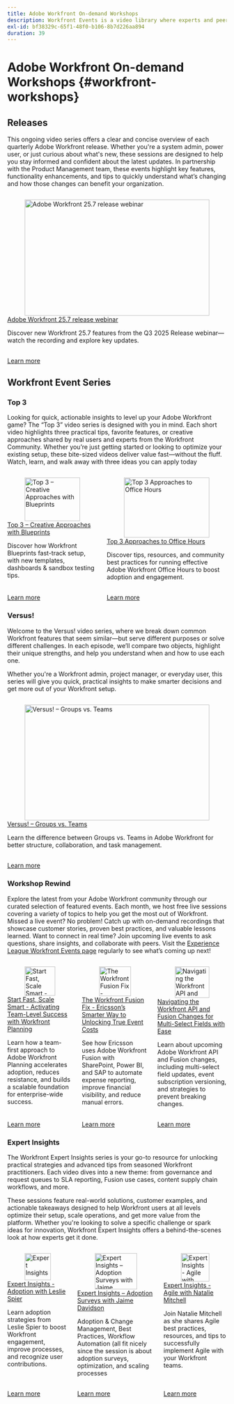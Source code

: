 ```yaml
---
title: Adobe Workfront On-demand Workshops
description: Workfront Events is a video library where experts and peers have shared their thoughts and ideas on how to use Workfront to enhance the work being done for their organizations.
exl-id: bf38329c-65f1-48f0-b106-8b7d226aa894
duration: 39
---
```

# Adobe Workfront On-demand Workshops {#workfront-workshops}

## Releases

This ongoing video series offers a clear and concise overview of each quarterly Adobe Workfront release. Whether you're a system admin, power user, or just curious about what's new, these sessions are designed to help you stay informed and confident about the latest updates. In partnership with the Product Management team, these events highlight key features, functionality enhancements, and tips to quickly understand what’s changing and how those changes can benefit your organization.

<!-- CARDS

* releases/25-7-release-webinar.md

-->
<!-- START CARDS HTML - DO NOT MODIFY BY HAND -->
<div class="columns">
    <div class="column is-half-tablet is-half-desktop is-one-third-widescreen" aria-label="Adobe Workfront 25.7 release webinar">
        <div class="card" style="height: 100%; display: flex; flex-direction: column; height: 100%;">
            <div class="card-image">
                <figure class="image x-is-16by9">
                    <a href="releases/25-7-release-webinar.md" title="Adobe Workfront 25.7 release webinar" target="_blank" rel="referrer">
                        <img class="is-bordered-r-small" src="https://video.tv.adobe.com/v/3464843/?format=jpeg&nocache=1756499239196" alt="Adobe Workfront 25.7 release webinar"
                             style="width: 100%; aspect-ratio: 16 / 9; object-fit: cover; overflow: hidden; display: block; margin: auto;">
                    </a>
                </figure>
            </div>
            <div class="card-content is-padded-small" style="display: flex; flex-direction: column; flex-grow: 1; justify-content: space-between;">
                <div class="top-card-content">
                    <p class="headline is-size-6 has-text-weight-bold">
                        <a href="releases/25-7-release-webinar.md" target="_blank" rel="referrer" title="Adobe Workfront 25.7 release webinar">Adobe Workfront 25.7 release webinar</a>
                    </p>
                    <p class="is-size-6">Discover new Workfront 25.7 features from the Q3 2025 Release webinar—watch the recording and explore key updates.</p>
                </div>
                <a href="releases/25-7-release-webinar.md" target="_blank" rel="referrer" class="spectrum-Button spectrum-Button--outline spectrum-Button--primary spectrum-Button--sizeM" style="align-self: flex-start; margin-top: 1rem;">
                    <span class="spectrum-Button-label has-no-wrap has-text-weight-bold">Learn more</span>
                </a>
            </div>
        </div>
    </div>
</div>
<!-- END CARDS HTML - DO NOT MODIFY BY HAND -->

<!--
## Featured Events

Explore the latest from your Adobe Workfront community through our curated selection of featured events. Each month, we host free live sessions covering a variety of topics to help you get the most out of Workfront. Missed a live event? No problem! Catch up with on-demand recordings that showcase customer stories, proven best practices, and valuable lessons learned. Want to connect in real time? Join upcoming live events to ask questions, share insights, and collaborate with peers. Visit the Experience League Events page regularly to see what’s coming up next!
-->

## Workfront Event Series

### Top 3

Looking for quick, actionable insights to level up your Adobe Workfront game? The “Top 3” video series is designed with you in mind. Each short video highlights three practical tips, favorite features, or creative approaches shared by real users and experts from the Workfront Community. Whether you’re just getting started or looking to optimize your existing setup, these bite-sized videos deliver value fast—without the fluff. Watch, learn, and walk away with three ideas you can apply today

<!-- CARDS

* top3/blueprints.md
* top3/office-hours.md

-->
<!-- START CARDS HTML - DO NOT MODIFY BY HAND -->
<div class="columns">
    <div class="column is-half-tablet is-half-desktop is-one-third-widescreen" aria-label="Top 3 – Creative Approaches with Blueprints">
        <div class="card" style="height: 100%; display: flex; flex-direction: column; height: 100%;">
            <div class="card-image">
                <figure class="image x-is-16by9">
                    <a href="top3/blueprints.md" title="Top 3 – Creative Approaches with Blueprints" target="_blank" rel="referrer">
                        <img class="is-bordered-r-small" src="https://video.tv.adobe.com/v/3465271/?format=jpeg&nocache=1756499239717" alt="Top 3 – Creative Approaches with Blueprints"
                             style="width: 100%; aspect-ratio: 16 / 9; object-fit: cover; overflow: hidden; display: block; margin: auto;">
                    </a>
                </figure>
            </div>
            <div class="card-content is-padded-small" style="display: flex; flex-direction: column; flex-grow: 1; justify-content: space-between;">
                <div class="top-card-content">
                    <p class="headline is-size-6 has-text-weight-bold">
                        <a href="top3/blueprints.md" target="_blank" rel="referrer" title="Top 3 – Creative Approaches with Blueprints">Top 3 – Creative Approaches with Blueprints</a>
                    </p>
                    <p class="is-size-6">Discover how Workfront Blueprints fast-track setup, with new templates, dashboards & sandbox testing tips.</p>
                </div>
                <a href="top3/blueprints.md" target="_blank" rel="referrer" class="spectrum-Button spectrum-Button--outline spectrum-Button--primary spectrum-Button--sizeM" style="align-self: flex-start; margin-top: 1rem;">
                    <span class="spectrum-Button-label has-no-wrap has-text-weight-bold">Learn more</span>
                </a>
            </div>
        </div>
    </div>
    <div class="column is-half-tablet is-half-desktop is-one-third-widescreen" aria-label="Top 3 Approaches to Office Hours">
        <div class="card" style="height: 100%; display: flex; flex-direction: column; height: 100%;">
            <div class="card-image">
                <figure class="image x-is-16by9">
                    <a href="top3/office-hours.md" title="Top 3 Approaches to Office Hours" target="_blank" rel="referrer">
                        <img class="is-bordered-r-small" src="https://video.tv.adobe.com/v/3470053/?format=jpeg&nocache=1756499239703" alt="Top 3 Approaches to Office Hours"
                             style="width: 100%; aspect-ratio: 16 / 9; object-fit: cover; overflow: hidden; display: block; margin: auto;">
                    </a>
                </figure>
            </div>
            <div class="card-content is-padded-small" style="display: flex; flex-direction: column; flex-grow: 1; justify-content: space-between;">
                <div class="top-card-content">
                    <p class="headline is-size-6 has-text-weight-bold">
                        <a href="top3/office-hours.md" target="_blank" rel="referrer" title="Top 3 Approaches to Office Hours">Top 3 Approaches to Office Hours</a>
                    </p>
                    <p class="is-size-6">Discover tips, resources, and community best practices for running effective Adobe Workfront Office Hours to boost adoption and engagement.</p>
                </div>
                <a href="top3/office-hours.md" target="_blank" rel="referrer" class="spectrum-Button spectrum-Button--outline spectrum-Button--primary spectrum-Button--sizeM" style="align-self: flex-start; margin-top: 1rem;">
                    <span class="spectrum-Button-label has-no-wrap has-text-weight-bold">Learn more</span>
                </a>
            </div>
        </div>
    </div>
</div>
<!-- END CARDS HTML - DO NOT MODIFY BY HAND -->


### Versus!

Welcome to the Versus! video series, where we break down common Workfront features that seem similar—but serve different purposes or solve different challenges. In each episode, we’ll compare two objects, highlight their unique strengths, and help you understand when and how to use each one.

Whether you're a Workfront admin, project manager, or everyday user, this series will give you quick, practical insights to make smarter decisions and get more out of your Workfront setup.

<!-- CARDS

* versus/groups-vs-teams.md

-->
<!-- START CARDS HTML - DO NOT MODIFY BY HAND -->
<div class="columns">
    <div class="column is-half-tablet is-half-desktop is-one-third-widescreen" aria-label="Versus! – Groups vs. Teams">
        <div class="card" style="height: 100%; display: flex; flex-direction: column; height: 100%;">
            <div class="card-image">
                <figure class="image x-is-16by9">
                    <a href="versus/groups-vs-teams.md" title="Versus! – Groups vs. Teams" target="_blank" rel="referrer">
                        <img class="is-bordered-r-small" src="https://video.tv.adobe.com/v/3465273/?format=jpeg&nocache=1756499240185" alt="Versus! – Groups vs. Teams"
                             style="width: 100%; aspect-ratio: 16 / 9; object-fit: cover; overflow: hidden; display: block; margin: auto;">
                    </a>
                </figure>
            </div>
            <div class="card-content is-padded-small" style="display: flex; flex-direction: column; flex-grow: 1; justify-content: space-between;">
                <div class="top-card-content">
                    <p class="headline is-size-6 has-text-weight-bold">
                        <a href="versus/groups-vs-teams.md" target="_blank" rel="referrer" title="Versus! – Groups vs. Teams">Versus! – Groups vs. Teams</a>
                    </p>
                    <p class="is-size-6">Learn the difference between Groups vs. Teams in Adobe Workfront for better structure, collaboration, and task management.</p>
                </div>
                <a href="versus/groups-vs-teams.md" target="_blank" rel="referrer" class="spectrum-Button spectrum-Button--outline spectrum-Button--primary spectrum-Button--sizeM" style="align-self: flex-start; margin-top: 1rem;">
                    <span class="spectrum-Button-label has-no-wrap has-text-weight-bold">Learn more</span>
                </a>
            </div>
        </div>
    </div>
</div>
<!-- END CARDS HTML - DO NOT MODIFY BY HAND -->

### Workshop Rewind

Explore the latest from your Adobe Workfront community through our curated selection of featured events. Each month, we host free live sessions covering a variety of topics to help you get the most out of Workfront. Missed a live event? No problem! Catch up with on-demand recordings that showcase customer stories, proven best practices, and valuable lessons learned. Want to connect in real time? Join upcoming live events to ask questions, share insights, and collaborate with peers. Visit the [Experience League Workfront Events page](../workfront/overview.md) regularly to see what’s coming up next!

<!-- CARDS 

* workshop-rewind/planning/team-success-workfront-planning.md
* workshop-rewind/integrations/event-costs.md
* workshop-rewind/integrations/mulit-select-fields.md
 
-->
<!-- START CARDS HTML - DO NOT MODIFY BY HAND -->
<div class="columns">
    <div class="column is-half-tablet is-half-desktop is-one-third-widescreen" aria-label="Start Fast, Scale Smart - Activating Team-Level Success with Workfront Planning">
        <div class="card" style="height: 100%; display: flex; flex-direction: column; height: 100%;">
            <div class="card-image">
                <figure class="image x-is-16by9">
                    <a href="workshop-rewind/planning/team-success-workfront-planning.md" title="Start Fast, Scale Smart - Activating Team-Level Success with Workfront Planning" target="_blank" rel="referrer">
                        <img class="is-bordered-r-small" src="https://video.tv.adobe.com/v/3469964/?format=jpeg&nocache=1756499240524" alt="Start Fast, Scale Smart - Activating Team-Level Success with Workfront Planning"
                             style="width: 100%; aspect-ratio: 16 / 9; object-fit: cover; overflow: hidden; display: block; margin: auto;">
                    </a>
                </figure>
            </div>
            <div class="card-content is-padded-small" style="display: flex; flex-direction: column; flex-grow: 1; justify-content: space-between;">
                <div class="top-card-content">
                    <p class="headline is-size-6 has-text-weight-bold">
                        <a href="workshop-rewind/planning/team-success-workfront-planning.md" target="_blank" rel="referrer" title="Start Fast, Scale Smart - Activating Team-Level Success with Workfront Planning">Start Fast, Scale Smart - Activating Team-Level Success with Workfront Planning</a>
                    </p>
                    <p class="is-size-6">Learn how a team-first approach to Adobe Workfront Planning accelerates adoption, reduces resistance, and builds a scalable foundation for enterprise-wide success.</p>
                </div>
                <a href="workshop-rewind/planning/team-success-workfront-planning.md" target="_blank" rel="referrer" class="spectrum-Button spectrum-Button--outline spectrum-Button--primary spectrum-Button--sizeM" style="align-self: flex-start; margin-top: 1rem;">
                    <span class="spectrum-Button-label has-no-wrap has-text-weight-bold">Learn more</span>
                </a>
            </div>
        </div>
    </div>
    <div class="column is-half-tablet is-half-desktop is-one-third-widescreen" aria-label="The Workfront Fusion Fix - Ericsson’s Smarter Way to Unlocking True Event Costs">
        <div class="card" style="height: 100%; display: flex; flex-direction: column; height: 100%;">
            <div class="card-image">
                <figure class="image x-is-16by9">
                    <a href="workshop-rewind/integrations/event-costs.md" title="The Workfront Fusion Fix - Ericsson’s Smarter Way to Unlocking True Event Costs" target="_blank" rel="referrer">
                        <img class="is-bordered-r-small" src="https://video.tv.adobe.com/v/3469977/?format=jpeg&nocache=1756499240508" alt="The Workfront Fusion Fix - Ericsson’s Smarter Way to Unlocking True Event Costs"
                             style="width: 100%; aspect-ratio: 16 / 9; object-fit: cover; overflow: hidden; display: block; margin: auto;">
                    </a>
                </figure>
            </div>
            <div class="card-content is-padded-small" style="display: flex; flex-direction: column; flex-grow: 1; justify-content: space-between;">
                <div class="top-card-content">
                    <p class="headline is-size-6 has-text-weight-bold">
                        <a href="workshop-rewind/integrations/event-costs.md" target="_blank" rel="referrer" title="The Workfront Fusion Fix - Ericsson’s Smarter Way to Unlocking True Event Costs">The Workfront Fusion Fix - Ericsson’s Smarter Way to Unlocking True Event Costs</a>
                    </p>
                    <p class="is-size-6">See how Ericsson uses Adobe Workfront Fusion with SharePoint, Power BI, and SAP to automate expense reporting, improve financial visibility, and reduce manual errors.</p>
                </div>
                <a href="workshop-rewind/integrations/event-costs.md" target="_blank" rel="referrer" class="spectrum-Button spectrum-Button--outline spectrum-Button--primary spectrum-Button--sizeM" style="align-self: flex-start; margin-top: 1rem;">
                    <span class="spectrum-Button-label has-no-wrap has-text-weight-bold">Learn more</span>
                </a>
            </div>
        </div>
    </div>
    <div class="column is-half-tablet is-half-desktop is-one-third-widescreen" aria-label="Navigating the Workfront API and Fusion Changes for Multi-Select Fields with Ease">
        <div class="card" style="height: 100%; display: flex; flex-direction: column; height: 100%;">
            <div class="card-image">
                <figure class="image x-is-16by9">
                    <a href="workshop-rewind/integrations/mulit-select-fields.md" title="Navigating the Workfront API and Fusion Changes for Multi-Select Fields with Ease" target="_blank" rel="referrer">
                        <img class="is-bordered-r-small" src="https://video.tv.adobe.com/v/3469978/?format=jpeg&nocache=1756499240537" alt="Navigating the Workfront API and Fusion Changes for Multi-Select Fields with Ease"
                             style="width: 100%; aspect-ratio: 16 / 9; object-fit: cover; overflow: hidden; display: block; margin: auto;">
                    </a>
                </figure>
            </div>
            <div class="card-content is-padded-small" style="display: flex; flex-direction: column; flex-grow: 1; justify-content: space-between;">
                <div class="top-card-content">
                    <p class="headline is-size-6 has-text-weight-bold">
                        <a href="workshop-rewind/integrations/mulit-select-fields.md" target="_blank" rel="referrer" title="Navigating the Workfront API and Fusion Changes for Multi-Select Fields with Ease">Navigating the Workfront API and Fusion Changes for Multi-Select Fields with Ease</a>
                    </p>
                    <p class="is-size-6">Learn about upcoming Adobe Workfront API and Fusion changes, including multi-select field updates, event subscription versioning, and strategies to prevent breaking changes.</p>
                </div>
                <a href="workshop-rewind/integrations/mulit-select-fields.md" target="_blank" rel="referrer" class="spectrum-Button spectrum-Button--outline spectrum-Button--primary spectrum-Button--sizeM" style="align-self: flex-start; margin-top: 1rem;">
                    <span class="spectrum-Button-label has-no-wrap has-text-weight-bold">Learn more</span>
                </a>
            </div>
        </div>
    </div>
</div>
<!-- END CARDS HTML - DO NOT MODIFY BY HAND -->

### Expert Insights

The Workfront Expert Insights series is your go-to resource for unlocking practical strategies and advanced tips from seasoned Workfront practitioners. Each video dives into a new theme: from governance and request queues to SLA reporting, Fusion use cases, content supply chain workflows, and more. 

These sessions feature real-world solutions, customer examples, and actionable takeaways designed to help Workfront users at all levels optimize their setup, scale operations, and get more value from the platform. Whether you're looking to solve a specific challenge or spark ideas for innovation, Workfront Expert Insights offers a behind-the-scenes look at how experts get it done.

<!-- CARDS 

* expert-insights/adoption.md
* expert-insights/adoption-surveys.md
* expert-insights/agile.md

-->
<!-- START CARDS HTML - DO NOT MODIFY BY HAND -->
<div class="columns">
    <div class="column is-half-tablet is-half-desktop is-one-third-widescreen" aria-label="Expert Insights - Adoption with Leslie Spier">
        <div class="card" style="height: 100%; display: flex; flex-direction: column; height: 100%;">
            <div class="card-image">
                <figure class="image x-is-16by9">
                    <a href="expert-insights/adoption.md" title="Expert Insights - Adoption with Leslie Spier" target="_blank" rel="referrer">
                        <img class="is-bordered-r-small" src="https://video.tv.adobe.com/v/3469893/?format=jpeg&nocache=1756499240950" alt="Expert Insights - Adoption with Leslie Spier"
                             style="width: 100%; aspect-ratio: 16 / 9; object-fit: cover; overflow: hidden; display: block; margin: auto;">
                    </a>
                </figure>
            </div>
            <div class="card-content is-padded-small" style="display: flex; flex-direction: column; flex-grow: 1; justify-content: space-between;">
                <div class="top-card-content">
                    <p class="headline is-size-6 has-text-weight-bold">
                        <a href="expert-insights/adoption.md" target="_blank" rel="referrer" title="Expert Insights - Adoption with Leslie Spier">Expert Insights - Adoption with Leslie Spier</a>
                    </p>
                    <p class="is-size-6">Learn adoption strategies from Leslie Spier to boost Workfront engagement, improve processes, and recognize user contributions.</p>
                </div>
                <a href="expert-insights/adoption.md" target="_blank" rel="referrer" class="spectrum-Button spectrum-Button--outline spectrum-Button--primary spectrum-Button--sizeM" style="align-self: flex-start; margin-top: 1rem;">
                    <span class="spectrum-Button-label has-no-wrap has-text-weight-bold">Learn more</span>
                </a>
            </div>
        </div>
    </div>
    <div class="column is-half-tablet is-half-desktop is-one-third-widescreen" aria-label="Expert Insights – Adoption Surveys with Jaime Davidson">
        <div class="card" style="height: 100%; display: flex; flex-direction: column; height: 100%;">
            <div class="card-image">
                <figure class="image x-is-16by9">
                    <a href="expert-insights/adoption-surveys.md" title="Expert Insights – Adoption Surveys with Jaime Davidson" target="_blank" rel="referrer">
                        <img class="is-bordered-r-small" src="https://video.tv.adobe.com/v/3469895/?format=jpeg&nocache=1756499240919" alt="Expert Insights – Adoption Surveys with Jaime Davidson"
                             style="width: 100%; aspect-ratio: 16 / 9; object-fit: cover; overflow: hidden; display: block; margin: auto;">
                    </a>
                </figure>
            </div>
            <div class="card-content is-padded-small" style="display: flex; flex-direction: column; flex-grow: 1; justify-content: space-between;">
                <div class="top-card-content">
                    <p class="headline is-size-6 has-text-weight-bold">
                        <a href="expert-insights/adoption-surveys.md" target="_blank" rel="referrer" title="Expert Insights – Adoption Surveys with Jaime Davidson">Expert Insights – Adoption Surveys with Jaime Davidson</a>
                    </p>
                    <p class="is-size-6">Adoption & Change Management, Best Practices, Workflow Automation (all fit nicely since the session is about adoption surveys, optimization, and scaling processes</p>
                </div>
                <a href="expert-insights/adoption-surveys.md" target="_blank" rel="referrer" class="spectrum-Button spectrum-Button--outline spectrum-Button--primary spectrum-Button--sizeM" style="align-self: flex-start; margin-top: 1rem;">
                    <span class="spectrum-Button-label has-no-wrap has-text-weight-bold">Learn more</span>
                </a>
            </div>
        </div>
    </div>
    <div class="column is-half-tablet is-half-desktop is-one-third-widescreen" aria-label="Expert Insights - Agile with Natalie Mitchell">
        <div class="card" style="height: 100%; display: flex; flex-direction: column; height: 100%;">
            <div class="card-image">
                <figure class="image x-is-16by9">
                    <a href="expert-insights/agile.md" title="Expert Insights - Agile with Natalie Mitchell" target="_blank" rel="referrer">
                        <img class="is-bordered-r-small" src="https://video.tv.adobe.com/v/3469891/?format=jpeg&nocache=1756499240935" alt="Expert Insights - Agile with Natalie Mitchell"
                             style="width: 100%; aspect-ratio: 16 / 9; object-fit: cover; overflow: hidden; display: block; margin: auto;">
                    </a>
                </figure>
            </div>
            <div class="card-content is-padded-small" style="display: flex; flex-direction: column; flex-grow: 1; justify-content: space-between;">
                <div class="top-card-content">
                    <p class="headline is-size-6 has-text-weight-bold">
                        <a href="expert-insights/agile.md" target="_blank" rel="referrer" title="Expert Insights - Agile with Natalie Mitchell">Expert Insights - Agile with Natalie Mitchell</a>
                    </p>
                    <p class="is-size-6">Join Natalie Mitchell as she shares Agile best practices, resources, and tips to successfully implement Agile with your Workfront teams.</p>
                </div>
                <a href="expert-insights/agile.md" target="_blank" rel="referrer" class="spectrum-Button spectrum-Button--outline spectrum-Button--primary spectrum-Button--sizeM" style="align-self: flex-start; margin-top: 1rem;">
                    <span class="spectrum-Button-label has-no-wrap has-text-weight-bold">Learn more</span>
                </a>
            </div>
        </div>
    </div>
</div>
<!-- END CARDS HTML - DO NOT MODIFY BY HAND -->

